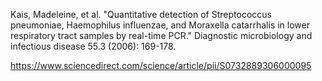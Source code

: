 Kais, Madeleine, et al. "Quantitative detection of Streptococcus pneumoniae, Haemophilus influenzae, and Moraxella catarrhalis in lower respiratory tract samples by real-time PCR." Diagnostic microbiology and infectious disease 55.3 (2006): 169-178.

https://www.sciencedirect.com/science/article/pii/S0732889306000095
